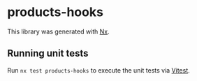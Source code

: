 # products-hooks

This library was generated with [Nx](https://nx.dev).

## Running unit tests

Run `nx test products-hooks` to execute the unit tests via [Vitest](https://vitest.dev/).
